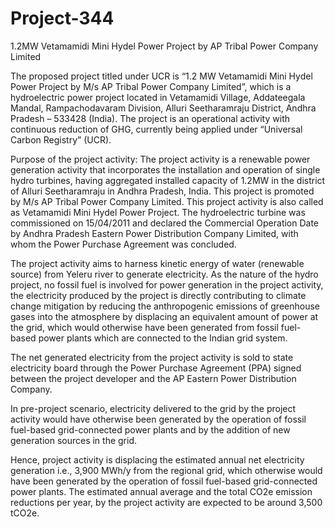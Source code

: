 # Project-344
1.2MW Vetamamidi Mini Hydel Power Project by AP Tribal Power Company Limited

The proposed project titled under UCR is “1.2 MW Vetamamidi Mini Hydel Power Project by M/s AP
Tribal Power Company Limited”, which is a hydroelectric power project located in Vetamamidi Village,
Addateegala Mandal, Rampachodavaram Division, Alluri Seetharamraju District, Andhra Pradesh –
533428 (India). The project is an operational activity with continuous reduction of GHG, currently
being applied under “Universal Carbon Registry” (UCR).

Purpose of the project activity:
The project activity is a renewable power generation activity that incorporates the installation and
operation of single hydro turbines, having aggregated installed capacity of 1.2MW in the district of
Alluri Seetharamraju in Andhra Pradesh, India. This project is promoted by M/s AP Tribal Power
Company Limited. This project activity is also called as Vetamamidi Mini Hydel Power Project.
The hydroelectric turbine was commissioned on 15/04/2011 and declared the Commercial Operation
Date by Andhra Pradesh Eastern Power Distribution Company Limited, with whom the Power Purchase
Agreement was concluded.

The project activity aims to harness kinetic energy of water (renewable source) from Yeleru river to
generate electricity. As the nature of the hydro project, no fossil fuel is involved for power generation in
the project activity, the electricity produced by the project is directly contributing to climate change
mitigation by reducing the anthropogenic emissions of greenhouse gases into the atmosphere by
displacing an equivalent amount of power at the grid, which would otherwise have been generated from
fossil fuel-based power plants which are connected to the Indian grid system.

The net generated electricity from the project activity is sold to state electricity board through the Power
Purchase Agreement (PPA) signed between the project developer and the AP Eastern Power Distribution
Company.

In pre-project scenario, electricity delivered to the grid by the project activity would have otherwise
been generated by the operation of fossil fuel-based grid-connected power plants and by the addition of
new generation sources in the grid.

Hence, project activity is displacing the estimated annual net electricity generation i.e., 3,900 MWh/y
from the regional grid, which otherwise would have been generated by the operation of fossil fuel-based
grid-connected power plants. The estimated annual average and the total CO2e emission reductions per
year, by the project activity are expected to be around 3,500 tCO2e.
